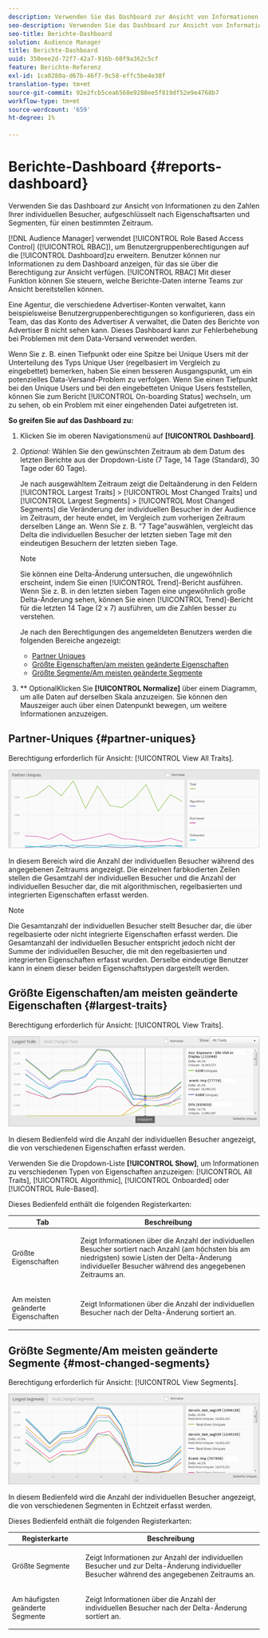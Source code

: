 ```yaml
---
description: Verwenden Sie das Dashboard zur Ansicht von Informationen über die individuellen Besucher Ihrer Partner, aufgeschlüsselt nach Eigenschaftsarten und Segmenten für einen bestimmten Zeitraum.
seo-description: Verwenden Sie das Dashboard zur Ansicht von Informationen über die individuellen Besucher Ihrer Partner, aufgeschlüsselt nach Eigenschaftsarten und Segmenten für einen bestimmten Zeitraum.
seo-title: Berichte-Dashboard
solution: Audience Manager
title: Berichte-Dashboard
uuid: 350eee2d-72f7-42a7-916b-60f9a362c5cf
feature: Berichte-Referenz
exl-id: 1ca0280a-d67b-46f7-9c58-effc5be4e38f
translation-type: tm+mt
source-git-commit: 92e2fcb5cea6560e9288ee5f819df52e9e4768b7
workflow-type: tm+mt
source-wordcount: '659'
ht-degree: 1%

---
```


# Berichte-Dashboard {#reports-dashboard}

Verwenden Sie das Dashboard zur Ansicht von Informationen zu den Zahlen Ihrer individuellen Besucher, aufgeschlüsselt nach Eigenschaftsarten und Segmenten, für einen bestimmten Zeitraum.

<!-- 

c_dashboard.xml

 -->

[!DNL Audience Manager] verwendet  [!UICONTROL Role Based Access Control] ([!UICONTROL RBAC]), um Benutzergruppenberechtigungen auf die  [!UICONTROL Dashboard]zu erweitern. Benutzer können nur Informationen zu dem Dashboard anzeigen, für das sie über die Berechtigung zur Ansicht verfügen. [!UICONTROL RBAC] Mit dieser Funktion können Sie steuern, welche Berichte-Daten interne Teams zur Ansicht bereitstellen können.

Eine Agentur, die verschiedene Advertiser-Konten verwaltet, kann beispielsweise Benutzergruppenberechtigungen so konfigurieren, dass ein Team, das das Konto des Advertiser A verwaltet, die Daten des Berichte von Advertiser B nicht sehen kann. Dieses Dashboard kann zur Fehlerbehebung bei Problemen mit dem Data-Versand verwendet werden.

Wenn Sie z. B. einen Tiefpunkt oder eine Spitze bei Unique Users mit der Unterteilung des Typs Unique User (regelbasiert im Vergleich zu eingebettet) bemerken, haben Sie einen besseren Ausgangspunkt, um ein potenzielles Data-Versand-Problem zu verfolgen. Wenn Sie einen Tiefpunkt bei den Unique Users und bei den eingebetteten Unique Users feststellen, können Sie zum Bericht [!UICONTROL On-boarding Status] wechseln, um zu sehen, ob ein Problem mit einer eingehenden Datei aufgetreten ist.

**So greifen Sie auf das Dashboard zu:**

1. Klicken Sie im oberen Navigationsmenü auf **[!UICONTROL Dashboard]**.
2. *Optional:* Wählen Sie den gewünschten Zeitraum ab dem Datum des letzten Berichte aus der Dropdown-Liste (7 Tage, 14 Tage (Standard), 30 Tage oder 60 Tage).

   Je nach ausgewähltem Zeitraum zeigt die Deltaänderung in den Feldern [!UICONTROL Largest Traits] > [!UICONTROL Most Changed Traits] und [!UICONTROL Largest Segments] > [!UICONTROL Most Changed Segments] die Veränderung der individuellen Besucher in der Audience im Zeitraum, der heute endet, im Vergleich zum vorherigen Zeitraum derselben Länge an. Wenn Sie z. B. &quot;7 Tage&quot;auswählen, vergleicht das Delta die individuellen Besucher der letzten sieben Tage mit den eindeutigen Besuchern der letzten sieben Tage.

   >[!NOTE]
   >
   >Sie können eine Delta-Änderung untersuchen, die ungewöhnlich erscheint, indem Sie einen [!UICONTROL Trend]-Bericht ausführen. Wenn Sie z. B. in den letzten sieben Tagen eine ungewöhnlich große Delta-Änderung sehen, können Sie einen [!UICONTROL Trend]-Bericht für die letzten 14 Tage (2 x 7) ausführen, um die Zahlen besser zu verstehen.

   Je nach den Berechtigungen des angemeldeten Benutzers werden die folgenden Bereiche angezeigt:

   * [Partner Uniques](../reporting/reports-dashboard.md#partner-uniques)
   * [Größte Eigenschaften/am meisten geänderte Eigenschaften](../reporting/reports-dashboard.md#largest-traits)
   * [Größte Segmente/Am meisten geänderte Segmente](../reporting/reports-dashboard.md#most-changed-segments)

3. ** OptionalKlicken Sie  **[!UICONTROL Normalize]** über einem Diagramm, um alle Daten auf derselben Skala anzuzeigen. Sie können den Mauszeiger auch über einen Datenpunkt bewegen, um weitere Informationen anzuzeigen.

## Partner-Uniques {#partner-uniques}

Berechtigung erforderlich für Ansicht: [!UICONTROL View All Traits].

![](assets/partner_uniques.png)

In diesem Bereich wird die Anzahl der individuellen Besucher während des angegebenen Zeitraums angezeigt. Die einzelnen farbkodierten Zeilen stellen die Gesamtzahl der individuellen Besucher und die Anzahl der individuellen Besucher dar, die mit algorithmischen, regelbasierten und integrierten Eigenschaften erfasst werden.

>[!NOTE]
>
>Die Gesamtanzahl der individuellen Besucher stellt Besucher dar, die über regelbasierte oder nicht integrierte Eigenschaften erfasst werden. Die Gesamtanzahl der individuellen Besucher entspricht jedoch nicht der Summe der individuellen Besucher, die mit den regelbasierten und integrierten Eigenschaften erfasst wurden. Derselbe eindeutige Benutzer kann in einem dieser beiden Eigenschaftstypen dargestellt werden.

## Größte Eigenschaften/am meisten geänderte Eigenschaften {#largest-traits}

Berechtigung erforderlich für Ansicht: [!UICONTROL View Traits].

![](assets/largest_traits.png)

In diesem Bedienfeld wird die Anzahl der individuellen Besucher angezeigt, die von verschiedenen Eigenschaften erfasst werden.

Verwenden Sie die Dropdown-Liste **[!UICONTROL Show]**, um Informationen zu verschiedenen Typen von Eigenschaften anzuzeigen: [!UICONTROL All Traits], [!UICONTROL Algorithmic], [!UICONTROL Onboarded] oder [!UICONTROL Rule-Based].

Dieses Bedienfeld enthält die folgenden Registerkarten:

<table id="table_DA48BDEB4E0143BEA4EB85AC26FF6AE3"> 
 <thead> 
  <tr> 
   <th colname="col1" class="entry"> Tab </th> 
   <th colname="col2" class="entry"> Beschreibung </th> 
  </tr> 
 </thead>
 <tbody> 
  <tr> 
   <td colname="col1"> <p><span class="wintitle"> Größte Eigenschaften</span> </p> </td> 
   <td colname="col2"> <p>Zeigt Informationen über die Anzahl der individuellen Besucher sortiert nach Anzahl (am höchsten bis am niedrigsten) sowie Listen der Delta-Änderung individueller Besucher während des angegebenen Zeitraums an. </p> </td> 
  </tr> 
  <tr> 
   <td colname="col1"> <p><span class="wintitle"> Am meisten geänderte Eigenschaften</span> </p> </td> 
   <td colname="col2"> <p>Zeigt Informationen über die Anzahl der individuellen Besucher nach der Delta-Änderung sortiert an. </p> </td> 
  </tr> 
 </tbody> 
</table>

## Größte Segmente/Am meisten geänderte Segmente {#most-changed-segments}

Berechtigung erforderlich für Ansicht: [!UICONTROL View Segments].

![](assets/largest_segments.png)

In diesem Bedienfeld wird die Anzahl der individuellen Besucher angezeigt, die von verschiedenen Segmenten in Echtzeit erfasst werden.

Dieses Bedienfeld enthält die folgenden Registerkarten:

<table id="table_8E22E0579FA74C5A86CC40B40B2548BE"> 
 <thead> 
  <tr> 
   <th colname="col1" class="entry"> Registerkarte </th> 
   <th colname="col2" class="entry"> Beschreibung </th> 
  </tr> 
 </thead>
 <tbody> 
  <tr> 
   <td colname="col1"> <p><span class="wintitle"> Größte Segmente</span> </p> </td> 
   <td colname="col2"> <p>Zeigt Informationen zur Anzahl der individuellen Besucher und zur Delta-Änderung individueller Besucher während des angegebenen Zeitraums an. </p> </td> 
  </tr> 
  <tr> 
   <td colname="col1"> <p><span class="wintitle"> Am häufigsten geänderte Segmente</span> </p> </td> 
   <td colname="col2"> <p>Zeigt Informationen über die Anzahl der individuellen Besucher nach der Delta-Änderung sortiert an. </p> </td> 
  </tr> 
 </tbody> 
</table>
